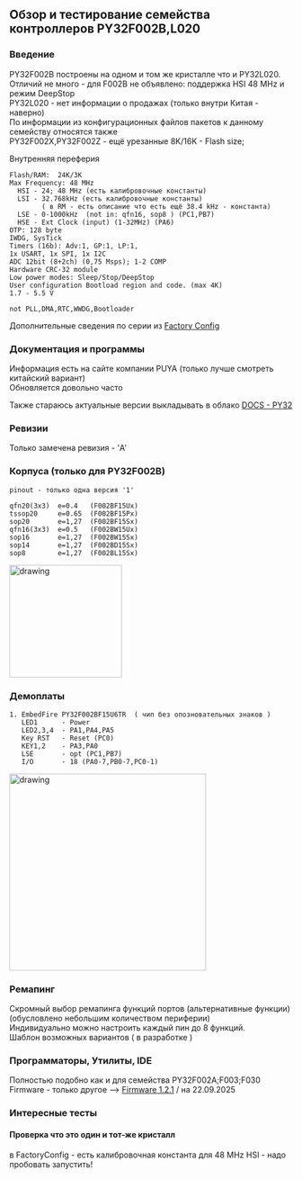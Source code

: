 ##  Обзор и тестирование семейства контроллеров PY32F002B,L020

### Введение
PY32F002B построены на одном и том же кристалле что и PY32L020.<br>
Отличий не много - для F002B не объявлено: поддержка HSI 48 MHz  и  режим  DeepStop<br>
PY32L020 - нет информации о продажах (только внутри Китая - наверно)<br>
По информации из конфигурационных файлов пакетов к данному семейству относятся также<br>
PY32F002X,PY32F002Z - ещё урезанные 8K/16K - Flash size;

Внутренняя переферия
```
Flash/RAM:  24K/3K 
Max Frequency: 48 MHz
  HSI - 24; 48 MHz (есть калибровочные константы)
  LSI - 32.768kHz (есть калибровочные константы)
        ( в RM - есть описание что есть ещё 38.4 kHz - константа)
  LSE - 0-1000kHz  (not in: qfn16, sop8 ) (PC1,PB7)
  HSE - Ext Clock (input) (1-32MHz) (PA6)
OTP: 128 byte
IWDG, SysTick
Timers (16b): Adv:1, GP:1, LP:1, 
1x USART, 1х SPI, 1x I2C
ADC 12bit (8+2ch) (0,75 Msps); 1-2 COMP
Hardware CRC-32 module
Low power modes: Sleep/Stop/DeepStop
User configuration Bootload region and code. (max 4K)
1.7 - 5.5 V

not PLL,DMA,RTC,WWDG,Bootloader
```

Дополнительные сведения по серии из [Factory Config](./FactoryConfig/README.md)

### Документация и программы

Информация есть на сайте компании PUYA (только лучше смотреть китайский вариант)<br>
Обновляется довольно часто

Также стараюсь актуальные версии выкладывать в облако
[DOCS - PY32](https://disk.yandex.ru/d/-6DTrL-0xZCn6g/%5B%20ARM%20%5D/PY32)

### Ревизии

Только замечена ревизия - 'A'

### Корпуса (только для  PY32F002B)
```
pinout - только одна версия '1'

qfn20(3x3)  e=0.4   (F002BF15Ux)
tssop20     e=0.65  (F002BF15Px)
sop20       e=1,27  (F002BF15Sx)
qfn16(3x3)  e=0.5   (F002BW15Ux)
sop16       e=1,27  (F002BW15Sx)
sop14       e=1,27  (F002BD15Sx)
sop8        e=1,27  (F002BL15Sx)
```

<img src="./images/py32f002b.png" alt="drawing" width="200"/>


### Демоплаты
```
1. EmbedFire PY32F002BF15U6TR  ( чип без опозновательных знаков )
   LED1      - Power
   LED2,3,4  - PA1,PA4,PA5
   Key RST   - Reset (PС0)
   KEY1,2    - PA3,PA0
   LSE       - opt (PC1,PB7)
   I/O       - 18 (PA0-7,PB0-7,PC0-1) 
```

<img src="./images/embedfire_py32f002bf15u6.png" alt="drawing" width="350"/>


### Ремапинг 

Скромный выбор ремапинга функций портов (альтернативные функции)<br>
  (обусловлено небольшим количеством периферии)<br>
Индивидуально можно настроить каждый пин до 8 функций.<br>
Шаблон возможных вариантов ( в разработке )<br>


### Программаторы, Утилиты, IDE 

Полностью подобно как и для семейства PY32F002A;F003;F030<br>
Firmware - только другое --> [Firmware 1.2.1](https://www.puyasemi.com/download_path/%E5%BA%93%E5%87%BD%E6%95%B0%E4%B8%8E%E4%BE%8B%E7%A8%8B/MCU%20%E5%BE%AE%E5%A4%84%E7%90%86%E5%99%A8/PY32F002B_Firmware_V1.2.1.zip) / на 22.09.2025



### Интересные тесты

#### Проверка что это один и тот-же кристалл

в FactoryConfig - есть калибровочная константа для 48 MHz HSI - надо пробовать запустить!